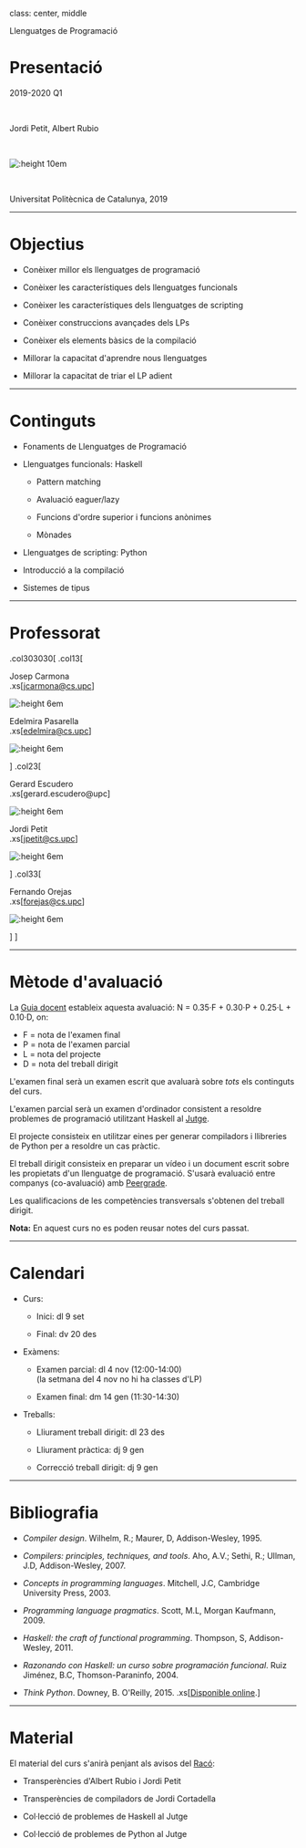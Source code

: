
class: center, middle


Llenguatges de Programació

# Presentació

2019-2020 Q1

<br/>

Jordi Petit, Albert Rubio

<br/>

![:height 10em](img/hello-world.png)

<br/>

Universitat Politècnica de Catalunya, 2019



---

# Objectius



- Conèixer millor els llenguatges de programació

- Conèixer les característiques dels llenguatges funcionals

- Conèixer les característiques dels llenguatges de scripting

- Conèixer construccions avançades dels LPs

- Conèixer els elements bàsics de la compilació

- Millorar la capacitat d'aprendre nous llenguatges

- Millorar la capacitat de triar el LP adient


---

# Continguts

- Fonaments de Llenguatges de Programació

- Llenguatges funcionals: Haskell

  - Pattern matching

  - Avaluació eaguer/lazy

  - Funcions d'ordre superior i funcions anònimes

  - Mònades

- Llenguatges de scripting: Python

- Introducció a la compilació

- Sistemes de tipus


---

# Professorat


.col303030[
.col13[

Josep Carmona
<br>
.xs[jcarmona@cs.upc]

![:height 6em](img/profes/jcarmona.png)

Edelmira Pasarella
<br>
.xs[edelmira@cs.upc]

![:height 6em](img/profes/edelmira.png)

]
.col23[

Gerard Escudero
<br>
.xs[gerard.escudero@upc]

![:height 6em](img/profes/gescudero.png)


Jordi Petit
<br>
.xs[jpetit@cs.upc]

![:height 6em](img/profes/jpetit.png)

]
.col33[

Fernando Orejas
<br>
.xs[forejas@cs.upc]


![:height 6em](img/profes/forejas.png)

]
]




---

# Mètode d'avaluació

La [Guia docent](https://www.fib.upc.edu/ca/estudis/graus/grau-en-enginyeria-informatica/pla-destudis/assignatures/LP)
estableix aquesta avaluació: N = 0.35·F + 0.30·P + 0.25·L + 0.10·D,
on:

- F = nota de l'examen final
- P = nota de l'examen parcial
- L = nota del projecte
- D = nota del treball dirigit

L'examen final serà un examen escrit que avaluarà sobre *tots* els continguts
del curs.

L'examen parcial serà un examen d'ordinador consistent a resoldre problemes de
programació utilitzant Haskell al [Jutge](https://jutge.org).

El projecte consisteix en utilitzar eines per generar compiladors i llibreries
de Python per a resoldre un cas pràctic.

El treball dirigit consisteix en preparar un vídeo i un document escrit sobre
les propietats d'un llenguatge de programació. S'usarà
evaluació entre companys (co-avaluació) amb [Peergrade](https://www.peergrade.io).

Les qualificacions de les competències transversals s'obtenen del treball
dirigit.

**Nota:** En aquest curs no es poden reusar notes del curs passat.




---

# Calendari

- Curs:

    - Inici: dl 9 set

    - Final: dv 20 des

- Exàmens:

    - Examen parcial: dl 4 nov (12:00-14:00) <br>
    (la setmana del 4 nov no hi ha classes d'LP)

    - Examen final: dm 14 gen (11:30-14:30)

- Treballs:

    - Lliurament treball dirigit: dl 23 des

    - Lliurament pràctica: dj 9  gen

    - Correcció treball dirigit: dj 9 gen
---


# Bibliografia

- *Compiler design*. Wilhelm, R.; Maurer, D, Addison-Wesley, 1995.

- *Compilers: principles, techniques, and tools*. Aho, A.V.; Sethi, R.;
Ullman, J.D, Addison-Wesley, 2007.

- *Concepts in programming languages*. Mitchell, J.C, Cambridge University Press, 2003.

- *Programming language pragmatics*. Scott, M.L, Morgan Kaufmann, 2009.

- *Haskell: the craft of functional programming*. Thompson, S, Addison-Wesley, 2011.

- *Razonando con Haskell: un curso sobre programación funcional*. Ruiz Jiménez, B.C,
Thomson-Paraninfo, 2004.

- *Think Python*. Downey, B. O'Reilly, 2015. .xs[[Disponible online](https://greenteapress.com/wp/think-python-2e/).]


---

# Material

El material del curs s'anirà penjant als avisos del [Racó](https://raco.fib.upc.edu/home/assignatura?espai=270025):

- Transperències d'Albert Rubio i Jordi Petit

- Transperències de compiladors de Jordi Cortadella

- Col·lecció de problemes de Haskell al Jutge

- Col·lecció de problemes de Python al Jutge


